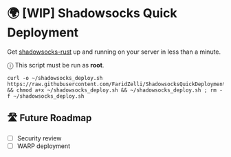 # 🌍 [WIP] Shadowsocks Quick Deployment
Get [shadowsocks-rust](https://github.com/shadowsocks/shadowsocks-rust) up and running on your server in less than a minute.
   
ⓘ This script must be run as **root**.
   
  ```
  curl -o ~/shadowsocks_deploy.sh https://raw.githubusercontent.com/FaridZelli/ShadowsocksQuickDeployment/refs/heads/main/shadowsocks_deploy.sh && chmod a+x ~/shadowsocks_deploy.sh && ~/shadowsocks_deploy.sh ; rm -f ~/shadowsocks_deploy.sh
  ```
## 🛣️ Future Roadmap
- [ ] Security review
- [ ] WARP deployment
